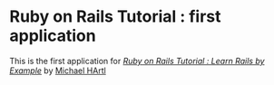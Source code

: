 # Ruby on Rails Tutorial : first application

This is the first application for [*Ruby on Rails Tutorial : Learn Rails by Example*](http://railstutorial.org/) by [Michael HArtl](http://michaelhartl.com/)